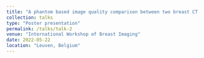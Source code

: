 ```yaml
---
title: "A phantom based image quality comparison between two breast CT systems"
collection: talks
type: "Poster presentation"
permalink: /talks/talk-2
venue: "International Workshop of Breast Imaging"
date: 2022-05-22
location: "Leuven, Belgium"
---
```

